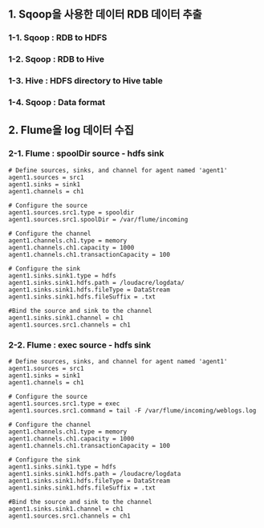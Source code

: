 ## 1. Sqoop을 사용한 데이터 RDB 데이터 추출

### 1-1. Sqoop : RDB to HDFS

### 1-2. Sqoop : RDB to Hive

### 1-3. Hive : HDFS directory to Hive table

### 1-4. Sqoop : Data format


## 2. Flume을 log 데이터 수집

### 2-1. Flume : spoolDir source - hdfs sink

```
# Define sources, sinks, and channel for agent named 'agent1'
agent1.sources = src1
agent1.sinks = sink1
agent1.channels = ch1

# Configure the source
agent1.sources.src1.type = spooldir
agent1.sources.src1.spoolDir = /var/flume/incoming

# Configure the channel
agent1.channels.ch1.type = memory
agent1.channels.ch1.capacity = 1000
agent1.channels.ch1.transactionCapacity = 100

# Configure the sink
agent1.sinks.sink1.type = hdfs
agent1.sinks.sink1.hdfs.path = /loudacre/logdata/
agent1.sinks.sink1.hdfs.fileType = DataStream
agent1.sinks.sink1.hdfs.fileSuffix = .txt

#Bind the source and sink to the channel
agent1.sinks.sink1.channel = ch1
agent1.sources.src1.channels = ch1
```

### 2-2. Flume : exec source - hdfs sink

```
# Define sources, sinks, and channel for agent named 'agent1'
agent1.sources = src1
agent1.sinks = sink1
agent1.channels = ch1

# Configure the source
agent1.sources.src1.type = exec
agent1.sources.src1.command = tail -F /var/flume/incoming/weblogs.log

# Configure the channel
agent1.channels.ch1.type = memory
agent1.channels.ch1.capacity = 1000
agent1.channels.ch1.transactionCapacity = 100

# Configure the sink
agent1.sinks.sink1.type = hdfs
agent1.sinks.sink1.hdfs.path = /loudacre/logdata
agent1.sinks.sink1.hdfs.fileType = DataStream
agent1.sinks.sink1.hdfs.fileSuffix = .txt

#Bind the source and sink to the channel
agent1.sinks.sink1.channel = ch1
agent1.sources.src1.channels = ch1
```

